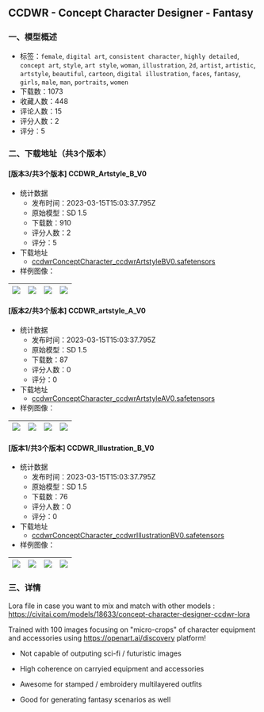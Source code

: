 ## CCDWR - Concept Character Designer - Fantasy
### 一、模型概述

- 标签：`female`, `digital art`, `consistent character`, `highly detailed`, `concept art`, `style`, `art style`, `woman`, `illustration`, `2d`, `artist`, `artistic`, `artstyle`, `beautiful`, `cartoon`, `digital illustration`, `faces`, `fantasy`, `girls`, `male`, `man`, `portraits`, `women`
- 下载数：1073
- 收藏人数：448
- 评论人数：15
- 评分人数：2
- 评分：5

### 二、下载地址（共3个版本）

#### [版本3/共3个版本] CCDWR_Artstyle_B_V0

- 统计数据
  - 发布时间：2023-03-15T15:03:37.795Z
  - 原始模型：SD 1.5
  - 下载数：910
  - 评分人数：2
  - 评分：5
- 下载地址
  - [ccdwrConceptCharacter_ccdwrArtstyleBV0.safetensors](https://civitai.com/api/download/models/20417)
- 样例图像：

| <img src="https://image.civitai.com/xG1nkqKTMzGDvpLrqFT7WA/b071a743-3926-4e3b-ea1c-79677f25b900/width=450/221383.jpeg" /> | <img src="https://image.civitai.com/xG1nkqKTMzGDvpLrqFT7WA/b4c67f0d-b2d6-4290-f554-70243676a900/width=450/221410.jpeg" /> | <img src="https://image.civitai.com/xG1nkqKTMzGDvpLrqFT7WA/14a65b22-d3fc-47e1-2ec8-94b4e248a500/width=450/216357.jpeg" /> | <img src="https://image.civitai.com/xG1nkqKTMzGDvpLrqFT7WA/5b2850ac-45b0-4a3a-49e2-87081911b100/width=450/221409.jpeg" /> |
| ---- | ---- | ---- | ---- |

#### [版本2/共3个版本] CCDWR_artstyle_A_V0

- 统计数据
  - 发布时间：2023-03-15T15:03:37.795Z
  - 原始模型：SD 1.5
  - 下载数：87
  - 评分人数：0
  - 评分：0
- 下载地址
  - [ccdwrConceptCharacter_ccdwrArtstyleAV0.safetensors](https://civitai.com/api/download/models/22592)
- 样例图像：

| <img src="https://image.civitai.com/xG1nkqKTMzGDvpLrqFT7WA/252b07a5-6a8a-4612-efd8-aba819f09300/width=450/243402.jpeg" /> | <img src="https://image.civitai.com/xG1nkqKTMzGDvpLrqFT7WA/6e81ae70-63c1-42c8-954e-be89547f2700/width=450/243401.jpeg" /> | <img src="https://image.civitai.com/xG1nkqKTMzGDvpLrqFT7WA/bc09eda9-40c2-472d-5958-1e8ffcc38200/width=450/243215.jpeg" /> | <img src="https://image.civitai.com/xG1nkqKTMzGDvpLrqFT7WA/d6629d1e-0dc3-41ef-4fbe-d43811e71d00/width=450/243400.jpeg" /> |
| ---- | ---- | ---- | ---- |

#### [版本1/共3个版本] CCDWR_Illustration_B_V0

- 统计数据
  - 发布时间：2023-03-15T15:03:37.795Z
  - 原始模型：SD 1.5
  - 下载数：76
  - 评分人数：0
  - 评分：0
- 下载地址
  - [ccdwrConceptCharacter_ccdwrIllustrationBV0.safetensors](https://civitai.com/api/download/models/22795)
- 样例图像：

| <img src="https://image.civitai.com/xG1nkqKTMzGDvpLrqFT7WA/28e4d2fa-5065-419e-d36e-dc4244591500/width=450/256471.jpeg" /> | <img src="https://image.civitai.com/xG1nkqKTMzGDvpLrqFT7WA/4a52e011-95a7-492a-9dae-2c84e892ec00/width=450/246367.jpeg" /> | <img src="https://image.civitai.com/xG1nkqKTMzGDvpLrqFT7WA/8dd8e4a5-e3ed-4438-4aed-b484f6fd8400/width=450/246366.jpeg" /> | <img src="https://image.civitai.com/xG1nkqKTMzGDvpLrqFT7WA/15943e75-2e20-4f9e-ad16-dbd63f817900/width=450/256470.jpeg" /> |
| ---- | ---- | ---- | ---- |


### 三、详情
<p>Lora file in case you want to mix and match with other models : <a target="_blank" rel="ugc" href="https://civitai.com/models/18633/concept-character-designer-ccdwr-lora">https://civitai.com/models/18633/concept-character-designer-ccdwr-lora</a></p><p></p><p>Trained with 100 images focusing on "micro-crops" of character equipment and accessories using <a target="_blank" rel="ugc" href="https://openart.ai/discovery">https://openart.ai/discovery</a> platform!</p><ul><li><p>Not capable of outputing sci-fi / futuristic images</p></li><li><p>High coherence on carryied equipment and accessories</p></li><li><p>Awesome for stamped / embroidery multilayered outfits</p></li><li><p>Good for generating fantasy scenarios as well</p></li></ul>